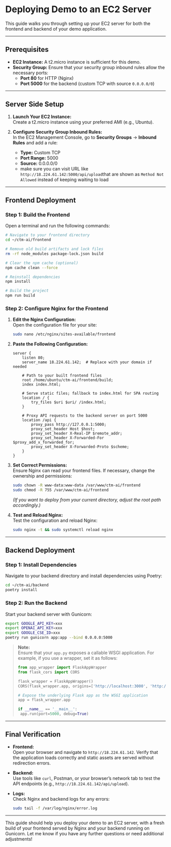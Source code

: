 # Deploying Demo to an EC2 Server

This guide walks you through setting up your EC2 server for both the frontend and backend of your demo application.

---

## Prerequisites

- **EC2 Instance:** A t2.micro instance is sufficient for this demo.
- **Security Group:** Ensure that your security group inbound rules allow the necessary ports:
  - **Port 80** for HTTP (Nginx)
  - **Port 5000** for the backend (custom TCP with source `0.0.0.0/0`)

---

## Server Side Setup

1. **Launch Your EC2 Instance:**  
   Create a t2.micro instance using your preferred AMI (e.g., Ubuntu).

2. **Configure Security Group Inbound Rules:**  
   In the EC2 Management Console, go to **Security Groups** → **Inbound Rules** and add a rule:
   - **Type:** Custom TCP  
   - **Port Range:** 5000  
   - **Source:** 0.0.0.0/0
   - make sure you can visit URL like `http://18.224.61.142:5000/api/upload`that are shown as `Method Not Allowed` instead of keeping waiting to load

---

## Frontend Deployment

### Step 1: Build the Frontend

Open a terminal and run the following commands:

```bash
# Navigate to your frontend directory
cd ~/ctm-ai/frontend

# Remove old build artifacts and lock files
rm -rf node_modules package-lock.json build

# Clear the npm cache (optional)
npm cache clean --force

# Reinstall dependencies
npm install

# Build the project
npm run build
```

### Step 2: Configure Nginx for the Frontend

1. **Edit the Nginx Configuration:**  
   Open the configuration file for your site:
   ```bash
   sudo nano /etc/nginx/sites-available/frontend
   ```
2. **Paste the Following Configuration:**

   ```nginx
   server {
       listen 80;
       server_name 18.224.61.142;  # Replace with your domain if needed

       # Path to your built frontend files
       root /home/ubuntu/ctm-ai/frontend/build;
       index index.html;

       # Serve static files; fallback to index.html for SPA routing
       location / {
           try_files $uri $uri/ /index.html;
       }

       # Proxy API requests to the backend server on port 5000
       location /api {
           proxy_pass http://127.0.0.1:5000;
           proxy_set_header Host $host;
           proxy_set_header X-Real-IP $remote_addr;
           proxy_set_header X-Forwarded-For $proxy_add_x_forwarded_for;
           proxy_set_header X-Forwarded-Proto $scheme;
       }
   }
   ```

3. **Set Correct Permissions:**  
   Ensure Nginx can read your frontend files. If necessary, change the ownership and permissions:
   ```bash
   sudo chown -R www-data:www-data /var/www/ctm-ai/frontend
   sudo chmod -R 755 /var/www/ctm-ai/frontend
   ```
   *(If you want to deploy from your current directory, adjust the root path accordingly.)*

4. **Test and Reload Nginx:**  
   Test the configuration and reload Nginx:
   ```bash
   sudo nginx -t && sudo systemctl reload nginx
   ```

---

## Backend Deployment

### Step 1: Install Dependencies

Navigate to your backend directory and install dependencies using Poetry:

```bash
cd ~/ctm-ai/backend
poetry install
```

### Step 2: Run the Backend

Start your backend server with Gunicorn:

```bash
export GOOGLE_API_KEY=xxx
export OPENAI_API_KEY=xxx
export GOOGLE_CSE_ID=xxx
poetry run gunicorn app:app --bind 0.0.0.0:5000
```

> **Note:**  
> Ensure that your `app.py` exposes a callable WSGI application. For example, if you use a wrapper, set it as follows:
>
> ```python
> from app_wrapper import FlaskAppWrapper
> from flask_cors import CORS
> 
> flask_wrapper = FlaskAppWrapper()
> CORS(flask_wrapper.app, origins=['http://localhost:3000', 'http://18.224.61.142'])
> 
> # Expose the underlying Flask app as the WSGI application
> app = flask_wrapper.app
> 
> if __name__ == '__main__':
>  app.run(port=5000, debug=True)
> ```

---

## Final Verification

- **Frontend:**  
  Open your browser and navigate to `http://18.224.61.142`. Verify that the application loads correctly and static assets are served without redirection errors.
  
- **Backend:**  
  Use tools like `curl`, Postman, or your browser’s network tab to test the API endpoints (e.g., `http://18.224.61.142/api/upload`).

- **Logs:**  
  Check Nginx and backend logs for any errors:
  ```bash
  sudo tail -f /var/log/nginx/error.log
  ```

---

This guide should help you deploy your demo to an EC2 server, with a fresh build of your frontend served by Nginx and your backend running on Gunicorn. Let me know if you have any further questions or need additional adjustments!